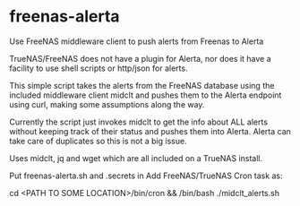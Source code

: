 # freenas-alerta
Use FreeNAS middleware client to push alerts from Freenas to Alerta


TrueNAS/FreeNAS does not have a plugin for Alerta, nor does it have a facility to use shell scripts or http/json for alerts.

This simple script takes the alerts from the FreeNAS database using the included middleware client midclt and pushes them to the Alerta endpoint using curl, making some assumptions along the way.

Currently the script just invokes midclt to get the info about ALL alerts without keeping track of their status and pushes them into Alerta. Alerta can take care of duplicates so this is not a big issue. 

Uses midclt, jq and wget which are all included on a TrueNAS install.


Put freenas-alerta.sh and .secrets in <PATH TO SOME LOCATION>
Add FreeNAS/TrueNAS Cron task as:

cd \<PATH TO SOME LOCATION\>/bin/cron && /bin/bash ./midclt_alerts.sh
